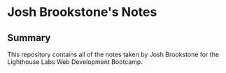 # Josh Brookstone's Notes

## Summary 

This repository contains all of the notes taken by Josh Brookstone for the Lighthouse Labs Web Development Bootcamp.